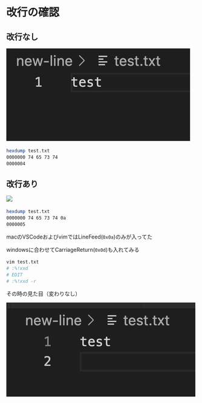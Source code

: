 # 改行の確認

## 改行なし
![](imgs/no_nl.png)

``` sh
hexdump test.txt
0000000 74 65 73 74                                    
0000004
```

## 改行あり
![](imgs/widh_nl.png)

``` sh
hexdump test.txt
0000000 74 65 73 74 0a                                 
0000005
```

macのVSCodeおよびvimではLineFeed(`0x0a`)のみが入ってた

windowsに合わせてCarriageReturn(`0x0d`)も入れてみる

``` sh
vim test.txt
# :%!xxd
# EDIT
# :%!xxd -r
```

その時の見た目（変わりなし）

![](imgs/with_crlf.png)

